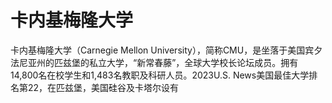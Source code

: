 # 卡内基梅隆大学

卡内基梅隆大学（Carnegie Mellon University），简称CMU，是坐落于美国宾夕法尼亚州的匹兹堡的私立大学，“新常春藤”，全球大学校长论坛成员。拥有14,800名在校学生和1,483名教职及科研人员。2023U.S. News美国最佳大学排名第22，在匹兹堡，美国硅谷及卡塔尔设有